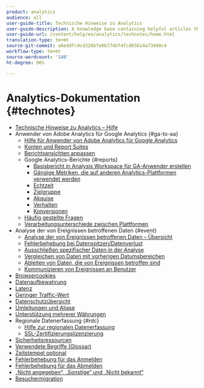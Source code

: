 ```yaml
---
product: analytics
audience: all
user-guide-title: Technische Hinweise zu Analytics
user-guide-description: A knowledge base containing helpful articles that don't belong to a specific analytics tool or component.
user-guide-url: /content/help/en/analytics/technotes/home.html
translation-type: tm+mt
source-git-commit: a6eddfc9cd326bfe0b774bf4fcd03614a73490c4
workflow-type: tm+mt
source-wordcount: '140'
ht-degree: 96%

---
```



# Analytics-Dokumentation {#technotes}

+ [Technische Hinweise zu Analytics – Hilfe](home.md)
+ Anwender von Adobe Analytics für Google Analytics {#ga-to-aa}
   + [Hilfe für Anwender von Adobe Analytics für Google Analytics](ga-to-aa/home.md)
   + [Konten und Report Suites](ga-to-aa/accounts.md)
   + [Berichtsansichten anpassen](ga-to-aa/customization.md)
   + Google Analytics-Berichte {#reports}
      + [Basisbericht in Analysis Workspace für GA-Anwender erstellen](ga-to-aa/reports/create-report.md)
      + [Gängige Metriken, die auf anderen Analytics-Plattformen verwendet werden](ga-to-aa/reports/common-metrics.md)
      + [Echtzeit](ga-to-aa/reports/realtime-reports.md)
      + [Zielgruppe](ga-to-aa/reports/audience-reports.md)
      + [Akquise](ga-to-aa/reports/acquisition-reports.md)
      + [Verhalten](ga-to-aa/reports/behavior-reports.md)
      + [Konversionen](ga-to-aa/reports/conversions-reports.md)
   + [Häufig gestellte Fragen](ga-to-aa/faq.md)
   + [Verarbeitungsunterschiede zwischen Plattformen](ga-to-aa/processing-differences.md)
+ Analyse der von Ereignissen betroffenen Daten {#event}
   + [Analyse der von Ereignissen betroffenen Daten – Übersicht](event/overview.md)
   + [Fehlerbehebung bei Datenspitzen/Datenverlust](event/spikes-drops.md)
   + [Ausschließen spezifischer Daten in der Analyse](event/segments.md)
   + [Vergleichen von Daten mit vorherigen Datumsbereichen](event/compare-dates.md)
   + [Ableiten von Daten, die von Ereignissen betroffen sind](event/calcmetrics.md)
   + [Kommunizieren von Ereignissen an Benutzer](event/communicate.md)
+ [Browsercookies](cookies.md)
+ [Datenaufbewahrung](data-retention.md)
+ [Latenz](latency.md)
+ [Geringer Traffic-Wert](low-traffic.md)
+ [Datenschutzübersicht](privacy-overview.md)
+ [Umleitungen und Aliase](redirects.md)
+ [Unterstützung mehrerer Währungen](multicurrency.md)
+ Regionale Datenerfassung {#rdc}
   + [Hilfe zur regionalen Datenerfassung](rdc/regional-data-collection.md)
   + [SSL-Zertifizierungslizenzierung](rdc/ssl-cert-licensing.md)
+ [Sicherheitsressourcen](security.md)
+ [Verwendete Begriffe (Glossar)](terms.md)
+ [Zeitstempel optional](timestamps-optional.md)
+ [Fehlerbehebung für das Anmelden](troubleshoot-login.md)
+ [Fehlerbehebung für das Abmelden](troubleshoot-sessions.md)
+ [„Nicht angegeben“, „Sonstige“ und „Nicht bekannt“](unspecified.md)
+ [Besuchermigration](visitor-migration.md)

